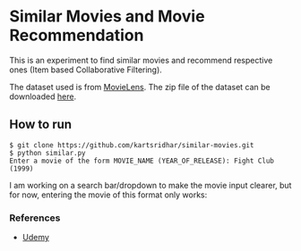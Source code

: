 # Similar Movies and Movie Recommendation

This is an experiment to find similar movies and recommend respective ones (Item based Collaborative Filtering).

The dataset used is from [MovieLens](http://movielens.org). The zip file of
the dataset can be downloaded [here](https://grouplens.org/datasets/movielens/latest/).

## How to run
```
$ git clone https://github.com/kartsridhar/similar-movies.git
$ python similar.py
Enter a movie of the form MOVIE_NAME (YEAR_OF_RELEASE): Fight Club (1999)
```

I am working on a search bar/dropdown to make the movie input clearer, but for now, entering the movie of
this format only works:

### References
* [Udemy](https://www.udemy.com/data-science-and-machine-learning-with-python-hands-on/learn/lecture/4020676#questions)
